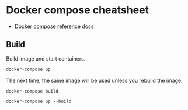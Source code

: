 # Docker compose cheatsheet

- [Docker compose reference docs](https://docs.docker.com/compose/reference/overview/)

## Build

Build image and start containers.

```sh
docker-compose up
```

The next time, the same image will be used unless you rebuild the image.

```
docker-compose build

docker-compose up --build
```
<!--stackedit_data:
eyJoaXN0b3J5IjpbMTU0NjMwOTk0MV19
-->